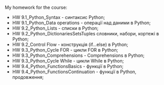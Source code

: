 My homework for the course:
- HW 9.1_Python_Syntax           - синтаксис Python;
- HW 9.1_Python_Data operations  - операції над даними в Python;
- HW 9.2_Python_Lists            - списки в Python;
- HW 9.2_Python_DictionariesSetsTuples   словники, набори, кортежі в Python;
- HW 9.2_Control Flow            - конструкція (if...else) в Python;
- HW 9.3_Python_Cycle FOR        - цикли FOR в Python;
- HW 9.3_Python_Comprehensions   - Comprehensions в Python;
- HW 9.3_Python_Cycle While      - цикли While в Python;
- HW 9.4_Python_FunctionsBasics  - функції в Python;
- HW 9.4_Python_FunctionsContinuation - функції в Python, продовження;
